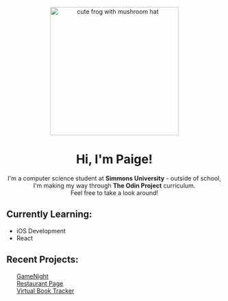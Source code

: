 <div align="center">
<img width="300" alt="cute frog with mushroom hat" src="https://i.etsystatic.com/23664421/r/il/422092/3041215647/il_fullxfull.3041215647_5y7j.jpg">


<h1>Hi, I'm Paige!</h1>
<p>I'm a computer science student at <strong>Simmons University</strong> - outside of school, <br> I'm making my way through <strong>The Odin Project</strong> curriculum.<br> Feel free to take a look around!
</div>

<div align="left">
  <h2>Currently Learning:</h2>
  <ul>
    <li>iOS Development</li>
    <li>React</li>
  </ul>

  <h2>Recent Projects:</h2>
  <ul style="list-style-type: none">
    <li><a href="https://github.com/paigethompson150/GameNight">GameNight</a></li>
    <li><a href="https://github.com/paigethompson150/webpack_practice">Restaurant Page</a></li>
    <li><a href="https://github.com/paigethompson150/library">Virtual Book Tracker</a></li>
  </ul>
</div>

<!---
paigethompson150/paigethompson150 is a ✨ special ✨ repository because its `README.md` (this file) appears on your GitHub profile.
You can click the Preview link to take a look at your changes.
--->

